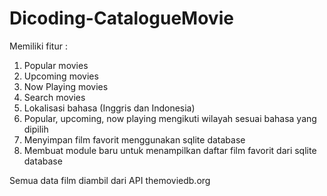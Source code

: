 # Dicoding-CatalogueMovie
Memiliki fitur :
1. Popular movies 
2. Upcoming movies
3. Now Playing movies
4. Search movies
5. Lokalisasi bahasa (Inggris dan Indonesia)
6. Popular, upcoming, now playing mengikuti wilayah sesuai bahasa yang dipilih
7. Menyimpan film favorit menggunakan sqlite database
8. Membuat module baru untuk menampilkan daftar film favorit dari sqlite database

Semua data film diambil dari API themoviedb.org

